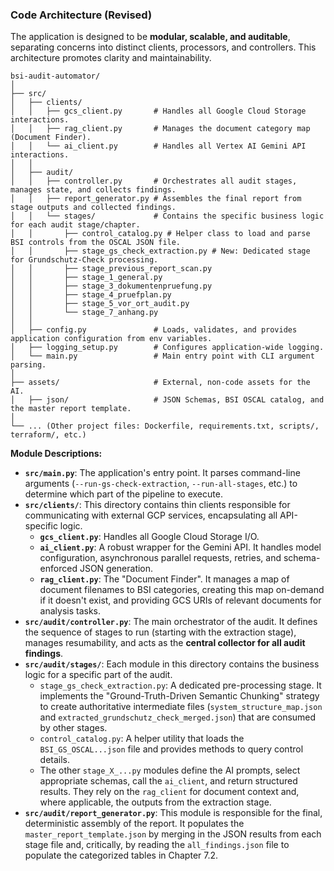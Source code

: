 ### **Code Architecture (Revised)**

The application is designed to be **modular, scalable, and auditable**, separating concerns into distinct clients, processors, and controllers. This architecture promotes clarity and maintainability.

```
bsi-audit-automator/
│
├── src/
│   ├── clients/
│   │   ├── gcs_client.py       # Handles all Google Cloud Storage interactions.
│   │   ├── rag_client.py       # Manages the document category map (Document Finder).
│   │   └── ai_client.py        # Handles all Vertex AI Gemini API interactions.
│   │
│   ├── audit/
│   │   ├── controller.py       # Orchestrates all audit stages, manages state, and collects findings.
│   │   ├── report_generator.py # Assembles the final report from stage outputs and collected findings.
│   │   └── stages/             # Contains the specific business logic for each audit stage/chapter.
│   │       ├── control_catalog.py # Helper class to load and parse BSI controls from the OSCAL JSON file.
│   │       ├── stage_gs_check_extraction.py # New: Dedicated stage for Grundschutz-Check processing.
│   │       ├── stage_previous_report_scan.py
│   │       ├── stage_1_general.py
│   │       ├── stage_3_dokumentenpruefung.py
│   │       ├── stage_4_pruefplan.py
│   │       ├── stage_5_vor_ort_audit.py
│   │       └── stage_7_anhang.py
│   │
│   ├── config.py               # Loads, validates, and provides application configuration from env variables.
│   ├── logging_setup.py        # Configures application-wide logging.
│   └── main.py                 # Main entry point with CLI argument parsing.
│
├── assets/                     # External, non-code assets for the AI.
│   ├── json/                   # JSON Schemas, BSI OSCAL catalog, and the master report template.
│
└── ... (Other project files: Dockerfile, requirements.txt, scripts/, terraform/, etc.)
```

**Module Descriptions:**

*   **`src/main.py`**: The application's entry point. It parses command-line arguments (`--run-gs-check-extraction`, `--run-all-stages`, etc.) to determine which part of the pipeline to execute.
*   **`src/clients/`**: This directory contains thin clients responsible for communicating with external GCP services, encapsulating all API-specific logic.
    *   **`gcs_client.py`**: Handles all Google Cloud Storage I/O.
    *   **`ai_client.py`**: A robust wrapper for the Gemini API. It handles model configuration, asynchronous parallel requests, retries, and schema-enforced JSON generation.
    *   **`rag_client.py`**: The "Document Finder". It manages a map of document filenames to BSI categories, creating this map on-demand if it doesn't exist, and providing GCS URIs of relevant documents for analysis tasks.
*   **`src/audit/controller.py`**: The main orchestrator of the audit. It defines the sequence of stages to run (starting with the extraction stage), manages resumability, and acts as the **central collector for all audit findings**.
*   **`src/audit/stages/`**: Each module in this directory contains the business logic for a specific part of the audit.
    *   `stage_gs_check_extraction.py`: A dedicated pre-processing stage. It implements the "Ground-Truth-Driven Semantic Chunking" strategy to create authoritative intermediate files (`system_structure_map.json` and `extracted_grundschutz_check_merged.json`) that are consumed by other stages.
    *   `control_catalog.py`: A helper utility that loads the `BSI_GS_OSCAL...json` file and provides methods to query control details.
    *   The other `stage_X_...py` modules define the AI prompts, select appropriate schemas, call the `ai_client`, and return structured results. They rely on the `rag_client` for document context and, where applicable, the outputs from the extraction stage.
*   **`src/audit/report_generator.py`**: This module is responsible for the final, deterministic assembly of the report. It populates the `master_report_template.json` by merging in the JSON results from each stage file and, critically, by reading the `all_findings.json` file to populate the categorized tables in Chapter 7.2.